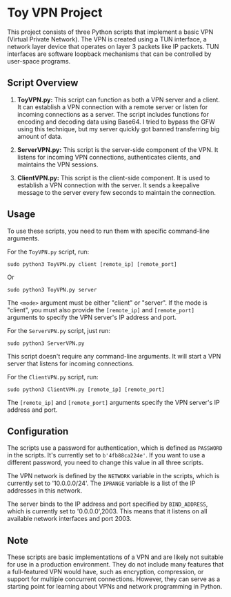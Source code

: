# Toy VPN Project

This project consists of three Python scripts that implement a basic VPN (Virtual Private Network). The VPN is created using a TUN interface, a network layer device that operates on layer 3 packets like IP packets. TUN interfaces are software loopback mechanisms that can be controlled by user-space programs.

## Script Overview

1. **ToyVPN.py:** This script can function as both a VPN server and a client. It can establish a VPN connection with a remote server or listen for incoming connections as a server. The script includes functions for encoding and decoding data using Base64. I tried to bypass the GFW using this technique, but my server quickly got banned transferring big amount of data.

2. **ServerVPN.py:** This script is the server-side component of the VPN. It listens for incoming VPN connections, authenticates clients, and maintains the VPN sessions.

3. **ClientVPN.py:** This script is the client-side component. It is used to establish a VPN connection with the server. It sends a keepalive message to the server every few seconds to maintain the connection.

## Usage

To use these scripts, you need to run them with specific command-line arguments. 

For the `ToyVPN.py` script, run:

```
sudo python3 ToyVPN.py client [remote_ip] [remote_port]
```

Or

```
sudo python3 ToyVPN.py server
```

The `<mode>` argument must be either "client" or "server". If the mode is "client", you must also provide the `[remote_ip]` and `[remote_port]` arguments to specify the VPN server's IP address and port.

For the `ServerVPN.py` script, just run:

```
sudo python3 ServerVPN.py
```

This script doesn't require any command-line arguments. It will start a VPN server that listens for incoming connections.

For the `ClientVPN.py` script, run:

```
sudo python3 ClientVPN.py [remote_ip] [remote_port]
```

The `[remote_ip]` and `[remote_port]` arguments specify the VPN server's IP address and port.

## Configuration

The scripts use a password for authentication, which is defined as `PASSWORD` in the scripts. It's currently set to `b'4fb88ca224e'`. If you want to use a different password, you need to change this value in all three scripts.

The VPN network is defined by the `NETWORK` variable in the scripts, which is currently set to '10.0.0.0/24'. The `IPRANGE` variable is a list of the IP addresses in this network.

The server binds to the IP address and port specified by `BIND_ADDRESS`, which is currently set to '0.0.0.0',2003. This means that it listens on all available network interfaces and port 2003.

## Note

These scripts are basic implementations of a VPN and are likely not suitable for use in a production environment. They do not include many features that a full-featured VPN would have, such as encryption, compression, or support for multiple concurrent connections. However, they can serve as a starting point for learning about VPNs and network programming in Python.
